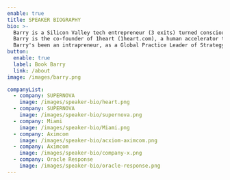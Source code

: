 ```yaml
---
enable: true
title: SPEAKER BIOGRAPHY
bio: >-
  Barry is a Silicon Valley tech entrepreneur (3 exits) turned conscious capitalist. Barry's the Founder & CEO of SUPERNOVA (1supernova.com), 150+ exited founders serving as all-star advisory teams for top startups changing the world.  Barry's an Entrepreneur-in-Residence at 500 Global (500.co), the most active global venture capital firm in the world (#1 in VC Deal Counts & Exits).</br></br>
  Barry is the co-founder of 1heart (1heart.com), a human accelerator to elevate leaders' lives. Barry's been a paid consultant to 20% of the Fortune 500 (1 in 5 companies). He is one of the 100 Most Influential Leaders in Technology (Techweek). Barry built and sold his first startup INBOX Marketing in San Francisco to Responsys pre-IPO and exited to Oracle for $1.6 Billion in 2006.</br></br>
  Barry's been an intrapreneur, as a Global Practice Leader of Strategy & Innovation at Acxiom (NASDAQ: ACXM), where he helped build a business unit from scratch to $315MM annual revenues that sold to IPG for $2.3 Billion in 2018. Barry is a keynote speaker and subject matter expert in work and life transformation.  Barry lives in Mount Pleasant, SC with his wife Christine, and two boys Beau & Nico Stamos.
button:
  enable: true
  label: Book Barry
  link: /about
image: /images/barry.png

companyList:
  - company: SUPERNOVA
    image: /images/speaker-bio/heart.png  
  - company: SUPERNOVA
    image: /images/speaker-bio/supernova.png  
  - company: Miami
    image: /images/speaker-bio/Miami.png  
  - company: Aximcom
    image: /images/speaker-bio/acxiom-aximcom.png  
  - company: Aximcom
    image: /images/speaker-bio/company-x.png  
  - company: Oracle Response
    image: /images/speaker-bio/oracle-response.png  
---
```

